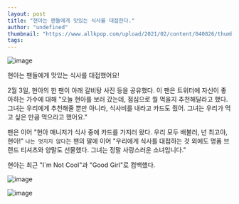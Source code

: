 ```yaml
---
layout: post
title: "현아는 팬들에게 맛있는 식사를 대접한다."
author: "undefined"
thumbnail: "https://www.allkpop.com/upload/2021/02/content/040826/thumb/1612445168-20210204-hyuna.jpg"
tags: 
---
```



![image](https://www.allkpop.com/upload/2021/02/content/040826/1612445168-20210204-hyuna.jpg)

현아는 팬들에게 맛있는 식사를 대접했어요!

2월 3일, 현아의 한 팬이 아래 갈비탕 사진 등을 공유했다. 이 팬은 트위터에 자신이 좋아하는 가수에 대해 "오늘 현아를 보러 갔는데, 점심으로 뭘 먹을지 추천해달라고 했다. 그녀는 우리에게 추천해줄 뿐만 아니라, 식사비를 내라고 카드도 줬어. 그녀는 우리가 먹고 싶은 만큼 먹으라고 했어요."

팬은 이어 "현아 매니저가 식사 중에 카드를 가지러 왔다. 우리 모두 배불러, 넌 최고야, 현아!" `나는 멋지지 않다`는 팬의 말에 이어 "우리에게 식사를 대접하는 것 외에도 명품 브랜드 티셔츠와 양말도 선물했다. 그녀는 정말 사랑스러운 소녀입니다."

현아는 최근 "I`m Not Cool"과 "Good Girl"로 컴백했다.

![image](https://www.allkpop.com/upload/2021/02/content/040832/1612445527-20210204-hyuna1.jpg)

![image](https://www.allkpop.com/upload/2021/02/content/040832/1612445527-20210204-hyuna2.jpg)